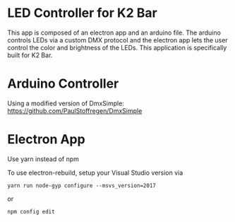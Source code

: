 # LED Controller for K2 Bar
This app is composed of an electron app and an arduino file. The arduino controls LEDs via a custom DMX protocol and the electron app lets the user control the color and brightness of the LEDs. This application is specifically built for K2 Bar.

# Arduino Controller
Using a modified version of DmxSimple:
https://github.com/PaulStoffregen/DmxSimple

# Electron App
Use yarn instead of npm

To use electron-rebuild, setup your Visual Studio version via 
```
yarn run node-gyp configure --msvs_version=2017
```
or
```
npm config edit
```
